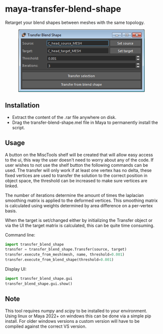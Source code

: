 # maya-transfer-blend-shape
Retarget your blend shapes between meshes with the same topology.

<p align="center"><img src="docs/_images/transfer-blend-shape-ui.png?raw=true"></p>

## Installation
* Extract the content of the .rar file anywhere on disk.
* Drag the transfer-blend-shape.mel file in Maya to permanently install the script.

## Usage
A button on the MiscTools shelf will be created that will allow easy access to 
the ui, this way the user doesn't need to worry about any of the code. If user 
wishes to not use the shelf button the following commands can be used. The 
transfer will only work if at least one vertex has no delta, these fixed 
vertices are used to transfer the solution to the correct position in object 
space, the threshold can be increased to make sure vertices are linked.

The number of iterations determine the amount of times the laplacian smoothing
matrix is applied to the deformed vertices. This smoothing matrix is
calculated using weights determined by area difference on a per-vertex basis.

When the target is set/changed either by initializing the Transfer object or 
via the UI the target matrix is calculated, this can be quite time consuming.

Command line:
```python
import transfer_blend_shape
transfer = transfer_blend_shape.Transfer(source, target)
transfer.execute_from_mesh(mesh, name, threshold=0.001)
transfer.execute_from_blend_shape(threshold=0.001)
```

Display UI:
```python
import transfer_blend_shape.gui
transfer_blend_shape.gui.show()
```

## Note
This tool requires *numpy* and *scipy* to be installed to your environment. 
Using linux or Maya 2022+ on windows this can be done via a simple pip 
install. For older windows versions a custom version will have to be compiled 
against the correct VS version. 

